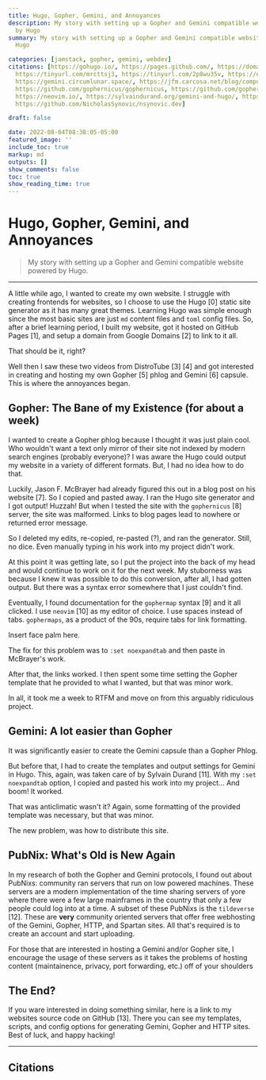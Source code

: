 ```yaml
---
title: Hugo, Gopher, Gemini, and Annoyances
description: My story with setting up a Gopher and Gemini compatible website powered
  by Hugo
summary: My story with setting up a Gopher and Gemini compatible website powered by
  Hugo

categories: [jamstack, gopher, gemini, webdev]
citations: [https://gohugo.io/, https://pages.github.com/, https://domains.google.com/,
  https://tinyurl.com/mrcttsj3, https://tinyurl.com/2p8wu35v, https://en.wikipedia.org/wiki/Gopher_(protocol),
  https://gemini.circumlunar.space/, https://jfm.carcosa.net/blog/computing/hugo-gopher/,
  https://github.com/gophernicus/gophernicus, https://github.com/gophernicus/gophernicus/blob/master/gophermap.sample,
  https://neovim.io/, https://sylvaindurand.org/gemini-and-hugo/, https://tildeverse.org/,
  https://github.com/NicholasSynovic/nsynovic.dev]

draft: false

date: 2022-08-04T08:38:05-05:00
featured_image: ''
include_toc: true
markup: md
outputs: []
show_comments: false
toc: true
show_reading_time: true
---
```


# Hugo, Gopher, Gemini, and Annoyances

> My story with setting up a Gopher and Gemini compatible website powered by
> Hugo.

______________________________________________________________________

A little while ago, I wanted to create my own website. I struggle with creating
frontends for websites, so I choose to use the Hugo \[0\] static site generator
as it has many great themes. Learning Hugo was simple enough since the most
basic sites are just `md` content files and `toml` config files. So, after a
brief learning period, I built my website, got it hosted on GitHub Pages \[1\],
and setup a domain from Google Domains \[2\] to link to it all.

That should be it, right?

Well then I saw these two videos from DistroTube \[3\] \[4\] and got interested
in creating and hosting my own Gopher \[5\] phlog and Gemini \[6\] capsule. This
is where the annoyances began.

## Gopher: The Bane of my Existence (for about a week)

I wanted to create a Gopher phlog because I thought it was just plain cool. Who
wouldn't want a text only mirror of their site not indexed by modern search
engines (probably everyone)? I was aware the Hugo could output my website in a
variety of different formats. But, I had no idea how to do that.

Luckily, Jason F. McBrayer had already figured this out in a blog post on his
website \[7\]. So I copied and pasted away. I ran the Hugo site generator and I
got output! Huzzah! But when I tested the site with the `gophernicus` \[8\]
server, the site was malformed. Links to blog pages lead to nowhere or returned
error message.

So I deleted my edits, re-copied, re-pasted (?), and ran the generator. Still,
no dice. Even manually typing in his work into my project didn't work.

At this point it was getting late, so I put the project into the back of my head
and would continue to work on it for the next week. My stuborness was because I
knew it was possible to do this conversion, after all, I had gotten output. But
there was a syntax error somewhere that I just couldn't find.

Eventually, I found documentation for the `gophermap` syntax \[9\] and it all
clicked. I use `neovim` \[10\] as my editor of choice. I use spaces instead of
tabs. `gophermaps`, as a product of the 90s, require tabs for link formatting.

Insert face palm here.

The fix for this problem was to `:set noexpandtab` and then paste in McBrayer's
work.

After that, the links worked. I then spent some time setting the Gopher template
that he provided to what I wanted, but that was minor work.

In all, it took me a week to RTFM and move on from this arguably ridiculous
project.

## Gemini: A lot easier than Gopher

It was significantly easier to create the Gemini capsule than a Gopher Phlog.

But before that, I had to create the templates and output settings for Gemini in
Hugo. This, again, was taken care of by Sylvain Durand \[11\]. With my
`:set noexpandtab` option, I copied and pasted his work into my project... And
boom! It worked.

That was anticlimatic wasn't it? Again, some formatting of the provided template
was necessary, but that was minor.

The new problem, was how to distribute this site.

## PubNix: What's Old is New Again

In my research of both the Gopher and Gemini protocols, I found out about
PubNixs: community ran servers that run on low powered machines. These servers
are a modern implementation of the time sharing servers of yore where there were
a few large mainframes in the country that only a few people could log into at a
time. A subset of these PubNixs is the `tildeverse` \[12\]. These are **very**
community oriented servers that offer free webhosting of the Gemini, Gopher,
HTTP, and Spartan sites. All that's required is to create an account and start
uploading.

For those that are interested in hosting a Gemini and/or Gopher site, I
encourage the usage of these servers as it takes the problems of hosting content
(maintainence, privacy, port forwarding, etc.) off of your shoulders

## The End?

If you ware interested in doing something similar, here is a link to my websites
source code on GitHub \[13\]. There you can see my templates, scripts, and
config options for generating Gemini, Gopher and HTTP sites. Best of luck, and
happy hacking!

______________________________________________________________________

## Citations
